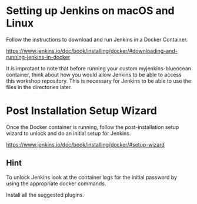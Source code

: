 # Setting up Jenkins on macOS and Linux

Follow the instructions to download and run Jenkins in a Docker Container.

https://www.jenkins.io/doc/book/installing/docker/#downloading-and-running-jenkins-in-docker

It is improtant to note that before running your custom myjenkins-blueocean container, think about how you would allow Jenkins to be able to access this workshop repository. This is necessary for Jenkins to be able to use the files in the directories later.

# Post Installation Setup Wizard

Once the Docker container is running, follow the post-installation setup wizard to unlock and do an initial setup for Jenkins.

https://www.jenkins.io/doc/book/installing/docker/#setup-wizard

## Hint

To unlock Jenkins look at the container logs for the initial password by using the appropriate docker commands.

Install all the suggested plugins.